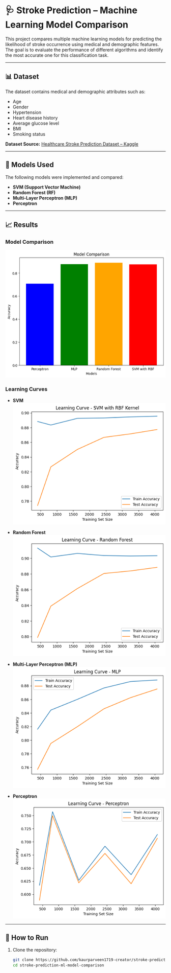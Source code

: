 # 🩺 Stroke Prediction – Machine Learning Model Comparison

This project compares multiple machine learning models for predicting the likelihood of stroke occurrence using medical and demographic features.  
The goal is to evaluate the performance of different algorithms and identify the most accurate one for this classification task.

---

## 📊 Dataset
The dataset contains medical and demographic attributes such as:
- Age  
- Gender  
- Hypertension  
- Heart disease history  
- Average glucose level  
- BMI  
- Smoking status  

**Dataset Source:** [Healthcare Stroke Prediction Dataset – Kaggle](https://www.kaggle.com/datasets/parveenkaur17/healthcare-stroke-prediction-dataset)

---

## 🤖 Models Used
The following models were implemented and compared:
- **SVM (Support Vector Machine)**
- **Random Forest (RF)**
- **Multi-Layer Perceptron (MLP)**
- **Perceptron**

---

## 📈 Results

### Model Comparison
![Model Comparison](results/Model_comparison.png)

### Learning Curves
- **SVM**  
  ![SVM Learning Curve](results/learning_curve_SVM.png)

- **Random Forest**  
  ![Random Forest Learning Curve](results/learning_curve_RF.png)

- **Multi-Layer Perceptron (MLP)**  
  ![MLP Learning Curve](results/learning_curve_MLP.png)

- **Perceptron**  
  ![Perceptron Learning Curve](results/learning_curve_precptron.png)

---

## 🚀 How to Run
1. Clone the repository:  
   ```bash
   git clone https://github.com/kaurparveen1719-creator/stroke-prediction-ml-model-comparison.git
   cd stroke-prediction-ml-model-comparison
